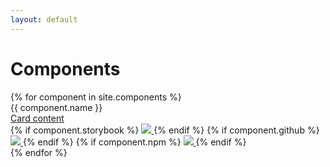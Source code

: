 ```yaml
---
layout: default
---
```


# Components

<div class="components">
    {% for component in site.components %}
        <div class="components_component">
            <div class="card">
                <div class="card__header">
                    {{ component.name }}
                </div>
                <div class="card__content">
                    <a href="{{ component.url | relative_url }}">
                        Card content
                    </a>
                </div>
                <div class="card__actions">
                    <div class="component__logos">
                        {% if component.storybook %}
                            <a href="{{ component.storybook }}" target="_blank">
                                <img src="{{ site.url }}/assets/images/storybook.png" class="component__logo" />
                            </a>
                        {% endif %}
                        {% if component.github %}
                            <a href="{{ component.github }}" target="_blank">
                                <img src="{{ site.url }}/assets/images/github.png" class="component__logo" />
                            </a>
                        {% endif %}
                        {% if component.npm  %}
                            <a href="{{ component.npm }}" target="_blank">
                                <img src="{{ site.url }}/assets/images/npm.png" class="component__logo" />
                            </a>
                        {% endif %}
                    </div>
                </div>
            </div>
        </div>
    {% endfor %}
</div>
